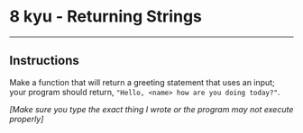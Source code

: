 # 8 kyu - Returning Strings
---

## Instructions
Make a function that will return a greeting statement that uses an input; your program should return, `"Hello, <name> how are you doing today?"`.

*[Make sure you type the exact thing I wrote or the program may not execute properly]*
